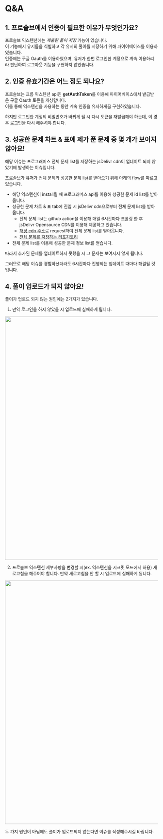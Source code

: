 # Q&A

## 1. 프로솔브에서 인증이 필요한 이유가 무엇인가요?

프로솔브 익스텐션에는 _제출한 풀이 저장_ 기능이 있습니다. <br />
이 기능에서 유저들을 식별하고 각 유저의 풀이를 저장하기 위해 파이어베이스를 이용하였습니다. <br />
인증에는 구글 Oauth를 이용하였으며, 유저가 한번 로그인한 계정으로 계속 이용하리라 판단하여 로그아웃 기능을 구현하지 않았습니다.

## 2. 인증 유효기간은 어느 정도 되나요?

프로솔브는 크롬 익스텐션 api인 **getAuthToken**를 이용해 파이어베이스에서 발급받은 구글 Oauth 토큰을 캐싱합니다. <br />
이를 통해 익스텐션을 사용하는 동안 계속 인증을 유지하게끔 구현하였습니다.<br />

하지만 로그인한 계정의 비밀번호가 바뀌게 될 시 다시 토큰을 재발급해야 하는데, 이 경우 로그인을 다시 해주셔야 합니다.

## 3. 성공한 문제 차트 & 표에 제가 푼 문제 중 몇 개가 보이지 않아요!

해당 이슈는 프로그래머스 전체 문제 list를 저장하는 jsDelivr cdn이 업데이트 되지 않았기에 발생하는 이슈입니다.

프로솔브가 유저가 전체 문제와 성공한 문제 list를 받아오기 위해 아래의 flow를 따르고 있습니다.

- 해당 익스텐션이 install될 때 프로그래머스 api를 이용해 성공한 문제 id list를 받아옵니다.
- 성공한 문제 차트 & 표 tab에 진입 시 jsDelivr cdn으로부터 전체 문제 list를 받아옵니다.
  - 전체 문제 list는 github action을 이용해 매일 6시간마다 크롤링 한 후 jsDelivr Opensource CDN를 이용해 제공하고 있습니다.
  - [해당 cdn 주소](https://cdn.jsdelivr.net/gh/dev-redo/programmers-problems@main/problems.json)로 request하여 전체 문제 list를 받아옵니다.
  - [전체 문제를 저장하는 리포지토리](https://github.com/dev-redo/programmers-problems)
- 전체 문제 list를 이용해 성공한 문제 정보 list를 얻습니다.

따라서 추가된 문제를 업데이트하지 못했을 시 그 문제는 보여지지 않게 됩니다.

그러므로 해당 이슈를 경험하셨더라도 6시간마다 진행되는 업데이트 때마다 해결될 것입니다.

## 4. 풀이 업로드가 되지 않아요!

풀이가 업로드 되지 않는 원인에는 2가지가 있습니다.

1. 만약 로그인을 하지 않았을 시 업로드에 실패하게 됩니다.

<p align="center">
  <img src="https://imgur.com/DjZk7we.png" width="800">
</p>

2. 프로솔브 익스텐션 세부사항을 변경할 시(ex. 익스텐션을 시크릿 모드에서 허용) 새로고침을 해주어야 합니다.
   만약 새로고침을 안 할 시 업로드에 실패하게 됩니다.

<p align="center">
  <img src="https://imgur.com/6RbBt1s.png" width="800">
</p>

두 가지 원인이 아님에도 풀이가 업로드되지 않는다면 이슈를 작성해주시길 바랍니다.
